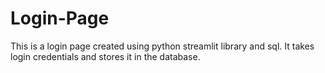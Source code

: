 # Login-Page
This is a login page created using python streamlit library and sql.
It takes login credentials and stores it in the database.

